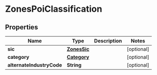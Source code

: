 

# ZonesPoiClassification


## Properties

Name | Type | Description | Notes
------------ | ------------- | ------------- | -------------
**sic** | [**ZonesSic**](ZonesSic.md) |  |  [optional]
**category** | [**Category**](Category.md) |  |  [optional]
**alternateIndustryCode** | **String** |  |  [optional]



